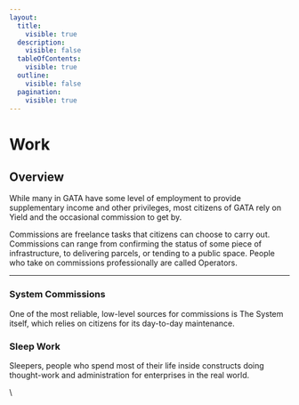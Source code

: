 ```yaml
---
layout:
  title:
    visible: true
  description:
    visible: false
  tableOfContents:
    visible: true
  outline:
    visible: false
  pagination:
    visible: true
---
```


# Work

## Overview

While many in GATA have some level of employment to provide supplementary income and other privileges, most citizens of GATA rely on Yield and the occasional commission to get by.&#x20;

Commissions are freelance tasks that citizens can choose to carry out. Commissions can range from confirming the status of some piece of infrastructure, to delivering parcels, or tending to a public space. People who take on commissions professionally are called Operators.

***

### System Commissions

One of the most reliable, low-level sources for commissions is The System itself, which relies on citizens for its day-to-day maintenance.

### **Sleep Work**

Sleepers, people who spend most of their life inside constructs doing thought-work and administration for enterprises in the real world.

\
